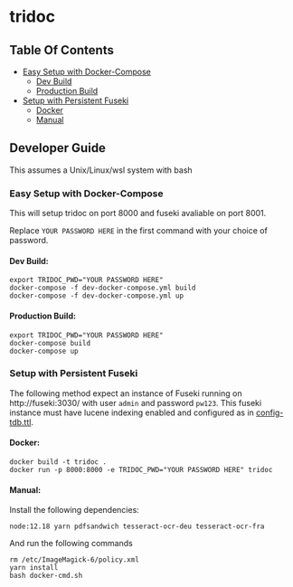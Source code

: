 # tridoc

## Table Of Contents
  * [Easy Setup with Docker-Compose](#easy-setup-with-docker-compose)
      * [Dev Build](#dev-build)
      * [Production Build](#production-build)
  * [Setup with Persistent Fuseki](#setup-with-persistent-fuseki)
      * [Docker](#docker)
      * [Manual](#manual)

## Developer Guide

This assumes a Unix/Linux/wsl system with bash

### Easy Setup with Docker-Compose

This will setup tridoc on port 8000 and fuseki avaliable on port 8001.

Replace `YOUR PASSWORD HERE` in the first command with your choice of password.

#### Dev Build:

```
export TRIDOC_PWD="YOUR PASSWORD HERE"
docker-compose -f dev-docker-compose.yml build
docker-compose -f dev-docker-compose.yml up
```

#### Production Build:

```
export TRIDOC_PWD="YOUR PASSWORD HERE"
docker-compose build
docker-compose up
```

### Setup with Persistent Fuseki

The following method expect an instance of Fuseki running on http://fuseki:3030/ with user `admin` and password `pw123`. This fuseki instance must have lucene indexing enabled and configured as in [config-tdb.ttl](config-tdb.ttl).

#### Docker:

```
docker build -t tridoc .
docker run -p 8000:8000 -e TRIDOC_PWD="YOUR PASSWORD HERE" tridoc
```

#### Manual:

Install the following dependencies:

```
node:12.18 yarn pdfsandwich tesseract-ocr-deu tesseract-ocr-fra
```

And run the following commands

```
rm /etc/ImageMagick-6/policy.xml
yarn install
bash docker-cmd.sh
```

